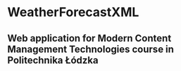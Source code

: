# WeatherForecastXML
## Web application for Modern Content Management Technologies course in Politechnika Łódzka
